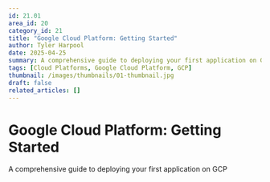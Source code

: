 ```yaml
---
id: 21.01
area_id: 20
category_id: 21
title: "Google Cloud Platform: Getting Started"
author: Tyler Harpool
date: 2025-04-25
summary: A comprehensive guide to deploying your first application on GCP
tags: [Cloud Platforms, Google Cloud Platform, GCP]
thumbnail: /images/thumbnails/01-thumbnail.jpg
draft: false
related_articles: []
---
```


# Google Cloud Platform: Getting Started

A comprehensive guide to deploying your first application on GCP
